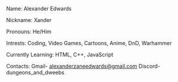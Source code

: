 Name: Alexander Edwards

Nickname: Xander

Pronouns: He/Him

Intrests: Coding, Video Games, Cartoons, Anime, DnD, Warhammer

Currently Learning: HTML, C++, JavaScript


Contacts:
Gmail- alexanderzaneedwards@gmail.com
Discord- dungeons_and_dweebs
